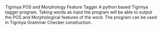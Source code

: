Tigrinya POS and Morphology Feature Tagger
A python based Tigrinya tagger program. Taking words as input the program will be able to output the POS and Morphological features of the word. The program can be used in Tigrinya Grammar Checker construction.

